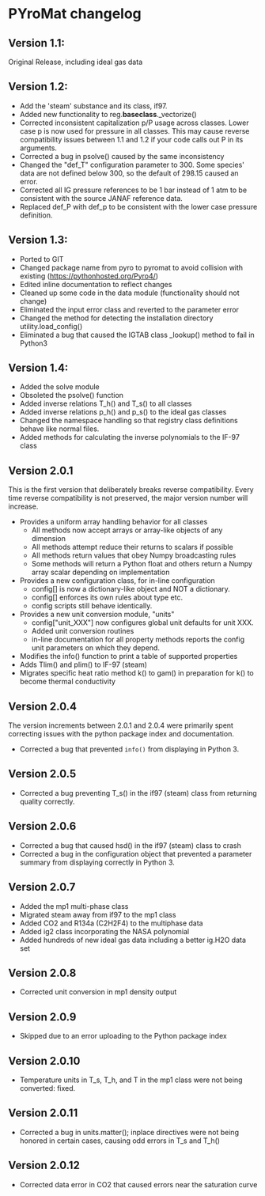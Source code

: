 # PYroMat changelog

## Version 1.1: 
Original Release, including ideal gas data

## Version 1.2: 
- Add the 'steam' substance and its class, if97.
- Added new functionality to reg.__baseclass__._vectorize()
- Corrected inconsistent capitalization p/P usage across classes.  Lower case p 
    is now used for pressure in all classes.  This may cause reverse 
    compatibility issues between 1.1 and 1.2 if your code calls out P in its 
    arguments.
- Corrected a bug in psolve() caused by the same inconsistency
- Changed the "def_T" configuration parameter to 300. Some species' data are not
    defined below 300, so the default of 298.15 caused an error.
- Corrected all IG pressure references to be 1 bar instead of 1 atm to be 
    consistent with the source JANAF reference data.
- Replaced def_P with def_p to be consistent with the lower case pressure 
    definition.

## Version 1.3:
- Ported to GIT
- Changed package name from pyro to pyromat to avoid collision with existing 
    (https://pythonhosted.org/Pyro4/)
- Edited inline documentation to reflect changes
- Cleaned up some code in the data module (functionality should not change)
- Eliminated the input error class and reverted to the parameter error
- Changed the method for detecting the installation directory 
    utility.load_config()
- Eliminated a bug that caused the IGTAB class _lookup() method to fail in 
    Python3

## Version 1.4:
- Added the solve module
- Obsoleted the psolve() function
- Added inverse relations T_h() and T_s() to all classes
- Added inverse relations p_h() and p_s() to the ideal gas classes
- Changed the namespace handling so that registry class definitions behave like
    normal files.
- Added methods for calculating the inverse polynomials to the IF-97 class

## Version 2.0.1
This is the first version that deliberately breaks reverse compatibility.  Every time reverse compatibility is not preserved, the major version number will increase.

- Provides a uniform array handling behavior for all classes
    - All methods now accept arrays or array-like objects of any dimension
    - All methods attempt reduce their returns to scalars if possible
    - All methods return values that obey Numpy broadcasting rules
    - Some methods will return a Python float and others return a Numpy array scalar depending on implementation
- Provides a new configuration class, for in-line configuration
    - config[] is now a dictionary-like object and NOT a dictionary.
    - config[] enforces its own rules about type etc.
    - config scripts still behave identically.
- Provides a new unit conversion module, "units"
    - config["unit_XXX"] now configures global unit defaults for unit XXX.
    - Added unit conversion routines
    - in-line documentation for all property methods reports the config unit parameters on which they depend.
- Modifies the info() function to print a table of supported properties
- Adds Tlim() and plim() to IF-97 (steam)
- Migrates specific heat ratio method k() to gam() in preparation for k() to become thermal conductivity

## Version 2.0.4
The version increments between 2.0.1 and 2.0.4 were primarily spent correcting issues with the python package index and documentation.
- Corrected a bug that prevented `info()` from displaying in Python 3.

## Version 2.0.5
- Corrected a bug preventing T_s() in the if97 (steam) class from returning quality correctly.

## Version 2.0.6
- Corrected a bug that caused hsd() in the if97 (steam) class to crash
- Corrected a bug in the configuration object that prevented a parameter summary from displaying correctly in Python 3.

## Version 2.0.7
- Added the mp1 multi-phase class
- Migrated steam away from if97 to the mp1 class
- Added CO2 and R134a (C2H2F4) to the multiphase data
- Added ig2 class incorporating the NASA polynomial
- Added hundreds of new ideal gas data including a better ig.H2O data set

## Version 2.0.8
- Corrected unit conversion in mp1 density output

## Version 2.0.9
- Skipped due to an error uploading to the Python package index

## Version 2.0.10
- Temperature units in T_s, T_h, and T in the mp1 class were not being converted: fixed.

## Version 2.0.11
- Corrected a bug in units.matter(); inplace directives were not being honored in certain cases, causing odd errors in T_s and T_h()

## Version 2.0.12
- Corrected data error in CO2 that caused errors near the saturation curve
